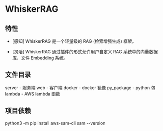 # WhiskerRAG

## 特性

- [感知] WhiskerRAG 是一个轻量级的 RAG (检索增强生成) 框架。

- [灵活] WhiskerRAG 通过插件的形式允许用户自定义 RAG 系统中的向量数据库、文件 Embedding 系统。


## 文件目录
server - 服务端
web - 客户端
docker - docker 镜像
py_package - python 包
lambda - AWS lambda 函数


## 项目依赖
python3 -m pip install aws-sam-cli
sam --version
